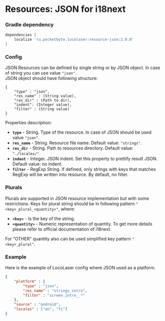 # Resources: JSON for i18next

### Gradle dependency
```gradle
dependencies {
    localize 'ru.pocketbyte.locolaser:resource-json:2.0.0'
}
```

### Config
JSON Resources can be defined by single string or by JSON object. In case of string you can use value `"json"`.  
JSON object should have following structure:
```
{
    "type" : "json",
    "res_name" : (String value),
    "res_dir" : (Path to dir),
    "indent": (Integer value),
    "filter" : (String value)
}
```
Properties description:  
- **`type`** - String. Type of the resource. In case of JSON should be used value `"json"`.
- **`res_name`** - String. Resource file name. Default value: `"strings"`.
- **`res_dir`** - String. Path to resources directory. Default value: `"./locales/"`.
- **`indent`** - Integer. JSON indent. Set this property to prettify result JSON. Default value: no indent. 
- **`filter`** - RegExp String. If defined, only strings with keys that matches RegExp will be written into resource.
  By default, no filter.

### Plurals
Plurals are supported in JSON resource implementation but with some restrictions.
Keys for plural string should be in following pattern `"<key>_plural_<quantity>"`, where:
- **`<key>`** - Is the key of the string.
- **`<quantity>`** - Numeric representation of quantity. To get more details please refer to official documentation of i18next.

For "OTHER" quantity also can be used simplified key pattern `"<key>_plural"`.

### Example
Here is the example of LocoLaser config where JSON used as a platform.
```json
{
    "platform" : {
        "type" : "json",
        "res_name" : "strings_intro",
        "filter" : "screen_intro__*"
    },
    "source" : "android",
    "locales" : ["en", "fi"]
}
```